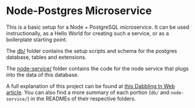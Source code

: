 # Node-Postgres Microservice
This is a basic setup for a Node + PostgreSQL microservice.  It can be used
instructionally, as a Hello World for creating such a service, or as
a boilerplate starting point.

The [db/](db/) folder contains the setup scripts and schema for the postgres database, tables and
extensions.

The [node-service/](node-service/) folder contains the code for the node service that plugs
into the data of this database.

A full explanation of this project can be found at [this Dabbling In Web
article](https://web.dabblingin.com/p/microservice-nodejs-postgresql).
You can also find a more summary of each portion (`db/` and
`node-service/`) in the READMEs of their respective folders.

